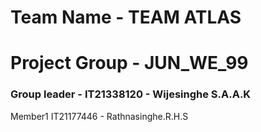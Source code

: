 # Team Name - TEAM ATLAS 
# Project Group - JUN_WE_99
### Group leader - IT21338120 - Wijesinghe S.A.A.K
Member1 IT21177446 - Rathnasinghe.R.H.S
